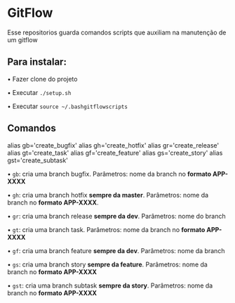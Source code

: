 # GitFlow

Esse repositorios guarda comandos scripts que auxiliam na manutenção de um gitflow

## Para instalar:
• Fazer clone do projeto

• Executar `./setup.sh`

• Executar `source ~/.bashgitflowscripts`

## Comandos
alias gb='create_bugfix'
alias gh='create_hotfix'
alias gr='create_release'
alias gt='create_task'
alias gf='create_feature'
alias gs='create_story'
alias gst='create_subtask'

• `gb`: cria uma branch bugfix. Parâmetros: nome da branch no **formato APP-XXXX**

• `gh`: cria uma branch hotfix **sempre da master**. Parâmetros: nome da branch no **formato APP-XXXX**.

• `gr`: cria uma branch release **sempre da dev**. Parâmetros: nome do branch

• `gt`: cria uma branch task. Parâmetros: nome da branch no **formato APP-XXXX**

•  `gf`: cria uma branch feature **sempre da dev**. Parâmetros: nome da branch

• `gs`: cria uma branch story **sempre da feature**. Parâmetros: nome da branch no **formato APP-XXXX**

• `gst`: cria uma branch subtask **sempre da story**. Parâmetros: nome da branch no **formato APP-XXXX**
